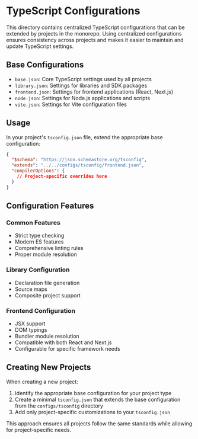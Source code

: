 # TypeScript Configurations

This directory contains centralized TypeScript configurations that can be extended by projects in the monorepo. Using centralized configurations ensures consistency across projects and makes it easier to maintain and update TypeScript settings.

## Base Configurations

- `base.json`: Core TypeScript settings used by all projects
- `library.json`: Settings for libraries and SDK packages
- `frontend.json`: Settings for frontend applications (React, Next.js)
- `node.json`: Settings for Node.js applications and scripts
- `vite.json`: Settings for Vite configuration files

## Usage

In your project's `tsconfig.json` file, extend the appropriate base configuration:

```json
{
  "$schema": "https://json.schemastore.org/tsconfig",
  "extends": "../../configs/tsconfig/frontend.json",
  "compilerOptions": {
    // Project-specific overrides here
  }
}
```

## Configuration Features

### Common Features

- Strict type checking
- Modern ES features
- Comprehensive linting rules
- Proper module resolution

### Library Configuration

- Declaration file generation
- Source maps
- Composite project support

### Frontend Configuration

- JSX support
- DOM typings
- Bundler module resolution
- Compatible with both React and Next.js
- Configurable for specific framework needs

## Creating New Projects

When creating a new project:

1. Identify the appropriate base configuration for your project type
2. Create a minimal `tsconfig.json` that extends the base configuration from the `configs/tsconfig` directory
3. Add only project-specific customizations to your `tsconfig.json`

This approach ensures all projects follow the same standards while allowing for project-specific needs.
